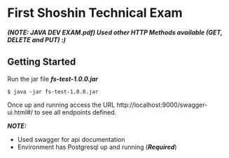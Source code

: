 # First Shoshin Technical Exam

_**(NOTE: JAVA DEV EXAM.pdf) Used other HTTP Methods available (GET, DELETE and PUT) :)**_

## Getting Started

Run the jar file _**fs-test-1.0.0.jar**_

```Terminal
$ java -jar fs-test-1.0.0.jar
```

Once up and running access the URL http://localhost:9000/swagger-ui.html#/ to see all endpoints defined.

_**NOTE:**_

- Used swagger for api documentation
- Environment has Postgresql up and running (_**Required**_)
